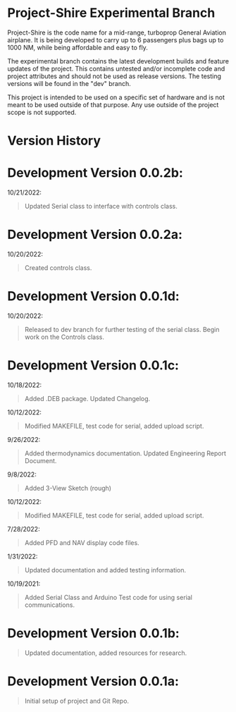 # Project-Shire Experimental Branch

Project-Shire is the code name for a mid-range, turboprop General Aviation airplane. It is being developed to carry up to 6 passengers plus bags up to 1000 NM, while being affordable and easy to fly.

The experimental branch contains the latest development builds and feature updates of the project. This contains untested and/or incomplete code and project attributes and should not be used as release versions. The testing versions will be found in the "dev" branch.

This project is intended to be used on a specific set of hardware and is not meant to be used outside of that purpose. Any use outside of the project scope is not supported.

# Version History

# Development Version 0.0.2b:

10/21/2022:
> Updated Serial class to interface with controls class.

# Development Version 0.0.2a:

10/20/2022:
> Created controls class.

# Development Version 0.0.1d:

10/20/2022:
> Released to dev branch for further testing of the serial class.
> Begin work on the Controls class.

# Development Version 0.0.1c:

10/18/2022:
> Added .DEB package. Updated Changelog.

10/12/2022:
> Modified MAKEFILE, test code for serial, added upload script.

9/26/2022:
> Added thermodynamics documentation. Updated Engineering Report Document. 

9/8/2022:
> Added 3-View Sketch (rough)

10/12/2022:
> Modified MAKEFILE, test code for serial, added upload script.

7/28/2022:
> Added PFD and NAV display code files.

1/31/2022:
> Updated documentation and added testing information.

10/19/2021:
> Added Serial Class and Arduino Test code for using serial communications.

# Development Version 0.0.1b:

> Updated documentation, added resources for research.

# Development Version 0.0.1a:

> Initial setup of project and Git Repo.
